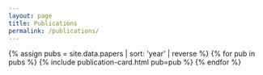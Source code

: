 ```yaml
---
layout: page
title: Publications
permalink: /publications/
---
```


<div class="grid gap-6">
{% assign pubs = site.data.papers | sort: 'year' | reverse %}
{% for pub in pubs %}
  {% include publication-card.html pub=pub %}
{% endfor %}
</div>

